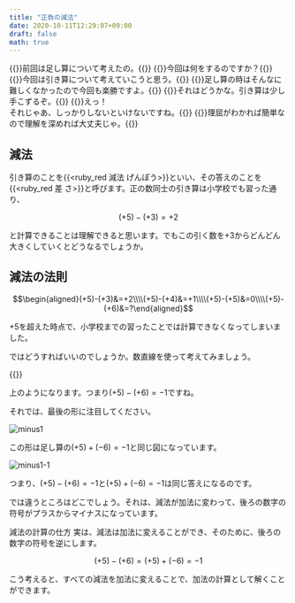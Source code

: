 ```yaml
---
title: "正負の減法"
date: 2020-10-11T12:29:07+09:00
draft: false
math: true
---
```


{{<balloon-left>}}前回は足し算について考えたの。{{</balloon-left>}}
{{<balloon-right>}}今回は何をするのですか？{{</balloon-right>}}
{{<balloon-left>}}今回は引き算について考えていこうと思う。{{</balloon-left>}}
{{<balloon-right>}}足し算の時はそんなに難しくなかったので今回も楽勝ですよ。{{</balloon-right>}}
{{<balloon-left>}}それはどうかな。引き算は少し手こずるぞ。{{</balloon-left>}}
{{<balloon-right>}}えっ！  
それじゃあ、しっかりしないといけないですね。{{</balloon-right>}}
{{<balloon-left>}}理屈がわかれば簡単なので理解を深めれば大丈夫じゃ。{{</balloon-left>}}


 
## 減法
引き算のことを{{<ruby_red 減法 げんぽう>}}といい、その答えのことを{{<ruby_red 差 さ>}}と呼びます。正の数同士の引き算は小学校でも習った通り、

$$(+5)-(+3)=+2$$ 

と計算できることは理解できると思います。でもこの引く数を+3からどんどん大きくしていくとどうなるでしょうか。

## 減法の法則
$$\begin{aligned}(+5)-(+3)&=+2\\\\(+5)-(+4)&=+1\\\\(+5)-(+5)&=0\\\\(+5)-(+6)&=?\end{aligned}$$ 

$+5$を超えた時点で、小学校までの習ったことでは計算できなくなってしまいました。

ではどうすればいいのでしょうか。数直線を使って考えてみましょう。

{{<vimeo text="引き算動画" href="https://vimeo.com/263120994">}}

上のようになります。つまり$(+5)-(+6)=-1$ですね。

それでは、最後の形に注目してください。

![minus1](/math/minus1.png)

この形は足し算の$(+5)+(-6)=-1$と同じ図になっています。

![minus1-1](/math/minus1-1.png)

つまり、$(+5)-(+6)=-1$と$(+5)+(-6)=-1$は同じ答えになるのです。

では違うところはどこでしょう。それは、減法が加法に変わって、後ろの数字の符号がプラスからマイナスになっています。

減法の計算の仕方
実は、減法は加法に変えることができ、そのために、後ろの数字の符号を逆にします。

$$(+5)-(+6)=(+5)+(-6)=-1$$ 

こう考えると、すべての減法を加法に変えることで、加法の計算として解くことができます。

